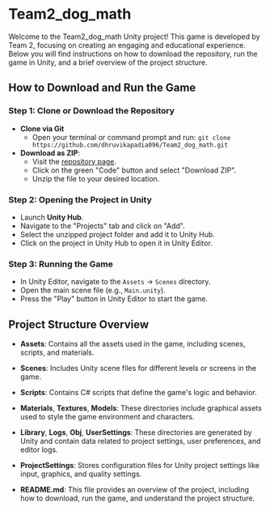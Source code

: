 # Team2_dog_math

Welcome to the Team2_dog_math Unity project! This game is developed by Team 2, focusing on creating an engaging and educational experience. Below you will find instructions on how to download the repository, run the game in Unity, and a brief overview of the project structure.

## How to Download and Run the Game

### Step 1: Clone or Download the Repository
- **Clone via Git**
  - Open your terminal or command prompt and run: `git clone https://github.com/dhruvikapadia096/Team2_dog_math.git`
- **Download as ZIP**:
  - Visit the [repository page](https://github.com/dhruvikapadia096/Team2_dog_math).
  - Click on the green "Code" button and select "Download ZIP".
  - Unzip the file to your desired location.

### Step 2: Opening the Project in Unity
- Launch **Unity Hub**.
- Navigate to the "Projects" tab and click on "Add".
- Select the unzipped project folder and add it to Unity Hub.
- Click on the project in Unity Hub to open it in Unity Editor.

### Step 3: Running the Game
- In Unity Editor, navigate to the `Assets` -> `Scenes` directory.
- Open the main scene file (e.g., `Main.unity`).
- Press the "Play" button in Unity Editor to start the game.

## Project Structure Overview

- **Assets**: Contains all the assets used in the game, including scenes, scripts, and materials.
- **Scenes**: Includes Unity scene files for different levels or screens in the game.
- **Scripts**: Contains C# scripts that define the game's logic and behavior.
- **Materials**, **Textures**, **Models**: These directories include graphical assets used to style the game environment and characters.

- **Library**, **Logs**, **Obj**, **UserSettings**: These directories are generated by Unity and contain data related to project settings, user preferences, and editor logs.

- **ProjectSettings**: Stores configuration files for Unity project settings like input, graphics, and quality settings.

- **README.md**: This file provides an overview of the project, including how to download, run the game, and understand the project structure.


